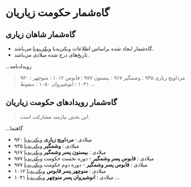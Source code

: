 # گاه‌شمار حکومت زیاریان

## گاه‌شمار شاهان زیاری

- گاه‌شمار ایجاد شده براساس اطلاعات ویکی‌پدیا [ویکی‌پدیا](https://w.wiki/ALhg) می‌باشد.
- تاریخ‌های درج شده میلادی می‌باشد.

...رویدادنامه
  > ۹۳۰ : مرداویج زیاری
  > ۹۳۵ : وشمگیر
  > ۹۶۷ : بیستون
  > ۹۷۷ : قابوس
  > ۱۰۱۲ : منوچهر
  > ۱۰۳۱ : انوشیروان
  > ۱۰۵۰ : سقوط
...

## گاه‌شمار رویدادهای حکومت زیاریان

> این بخش نیازمند مشارکت است.

...گاهنما
- ۹۳۰ میلادی
  : **مرداویج زیاری** [ویکی‌پدیا](https://fa.wikipedia.org/wiki/%D9%85%D8%B1%D8%AF%D8%A7%D9%88%DB%8C%D8%AC_%D8%B2%DB%8C%D8%A7%D8%B1%DB%8C)
- ۹۳۵ میلادی
  : **وشمگیر** [ویکی‌پدیا](https://fa.wikipedia.org/wiki/%D9%88%D8%B4%D9%85%DA%AF%DB%8C%D8%B1)
- ۹۶۷ میلادی
  : **بیستون پسر وشمگیر** [ویکی‌پدیا](https://fa.wikipedia.org/wiki/%D8%A8%DB%8C%D8%B3%D8%AA%D9%88%D9%86_%D9%BE%D8%B3%D8%B1_%D9%88%D8%B4%D9%85%DA%AF%DB%8C%D8%B1)
- ۹۷۷ میلادی
  : **قابوس پسر وشمگیر** - دوره نخست حکومت [ویکی‌پدیا](https://fa.wikipedia.org/wiki/%D9%82%D8%A7%D8%A8%D9%88%D8%B3_%D9%BE%D8%B3%D8%B1_%D9%88%D8%B4%D9%85%DA%AF%DB%8C%D8%B1)
- ۹۷۷ میلادی
  : **قابوس پسر وشمگیر** - دوره دوم حکومت [ویکی‌پدیا](https://fa.wikipedia.org/wiki/%D9%82%D8%A7%D8%A8%D9%88%D8%B3_%D9%BE%D8%B3%D8%B1_%D9%88%D8%B4%D9%85%DA%AF%DB%8C%D8%B1)
- ۱۰۱۲ میلادی
  : **منوچهر پسر قابوس** [ویکی‌پدیا](https://fa.wikipedia.org/wiki/%D9%85%D9%86%D9%88%DA%86%D9%87%D8%B1_%D9%BE%D8%B3%D8%B1_%D9%82%D8%A7%D8%A8%D9%88%D8%B3)
- ۱۰۳۱ میلادی
  : **انوشیروان پسر منوچهر** [ویکی‌پدیا](https://fa.wikipedia.org/wiki/%D8%A7%D9%86%D9%88%D8%B4%DB%8C%D8%B1%D9%88%D8%A7%D9%86_%D9%BE%D8%B3%D8%B1_%D9%85%D9%86%D9%88%DA%86%D9%87%D8%B1)
...